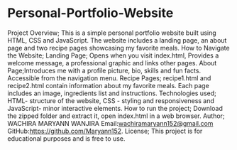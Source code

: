 # Personal-Portfolio-Website
Project Overview;
This is a simple personal portfolio website built using HTML, CSS and JavaScript. The website includes a landing page, an about page and two recipe pages showcasing my favorite meals.
How to Navigate the Website;
Landing Page; Opens when you visit index.html, Provides a welcome message, a professional graphic and links other pages.
About Page;Introduces me with a profile picture, bio, skills and fun facts. Accessible from the navigation menu.
Recipe Pages; recipe1.html and recipe2.html contain information about my favorite meals. Each page includes an image, ingredients list and instructions.
Technologies used; HTML- structure of the website, CSS - styling and responsiveness and JavaScript- minor interactive elements.
How to run the project;
Download the zipped folder and extract it, open index.html in a web browser.
Author;
WACHIRA MARYANN WANJIRA
Email:wachiramaryann152@gmail.com
GitHub:https://github.com/Maryann152.
License; This project is for educational purposes and is free to use.

